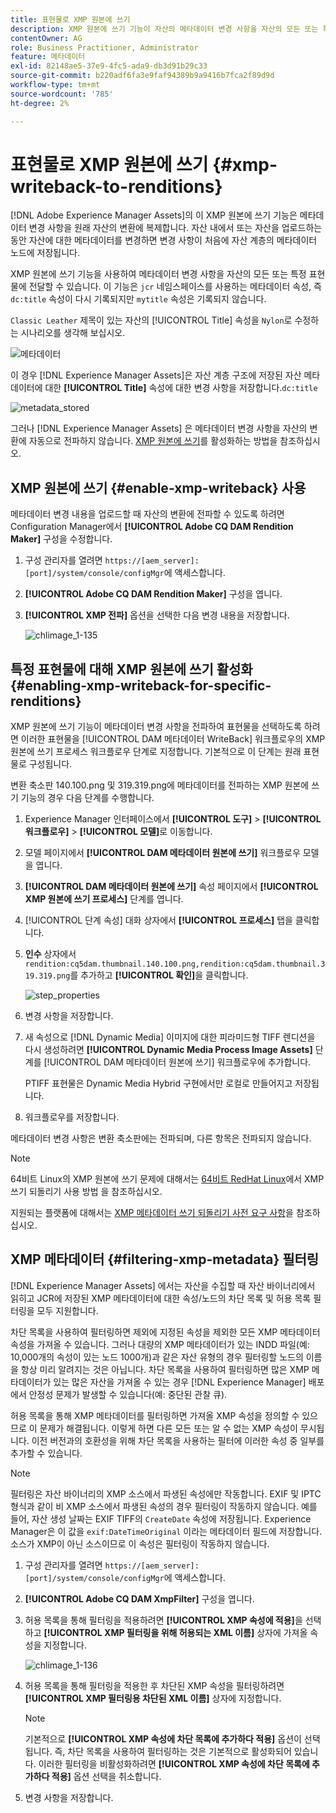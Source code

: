 ```yaml
---
title: 표현물로 XMP 원본에 쓰기
description: XMP 원본에 쓰기 기능이 자산의 메타데이터 변경 사항을 자산의 모든 또는 특정 표현물에 전달하는 방법을 알아봅니다.
contentOwner: AG
role: Business Practitioner, Administrator
feature: 메타데이터
exl-id: 82148ae5-37e9-4fc5-ada9-db3d91b29c33
source-git-commit: b220adf6fa3e9faf94389b9a9416b7fca2f89d9d
workflow-type: tm+mt
source-wordcount: '785'
ht-degree: 2%

---
```


# 표현물로 XMP 원본에 쓰기 {#xmp-writeback-to-renditions}

[!DNL Adobe Experience Manager Assets]의 이 XMP 원본에 쓰기 기능은 메타데이터 변경 사항을 원래 자산의 변환에 복제합니다. 자산 내에서 또는 자산을 업로드하는 동안 자산에 대한 메타데이터를 변경하면 변경 사항이 처음에 자산 계층의 메타데이터 노드에 저장됩니다.

XMP 원본에 쓰기 기능을 사용하여 메타데이터 변경 사항을 자산의 모든 또는 특정 표현물에 전달할 수 있습니다. 이 기능은 `jcr` 네임스페이스를 사용하는 메타데이터 속성, 즉 `dc:title` 속성이 다시 기록되지만 `mytitle` 속성은 기록되지 않습니다.

`Classic Leather` 제목이 있는 자산의 [!UICONTROL Title] 속성을 `Nylon`로 수정하는 시나리오를 생각해 보십시오.

![메타데이터](assets/metadata.png)

이 경우 [!DNL Experience Manager Assets]은 자산 계층 구조에 저장된 자산 메타데이터에 대한 **[!UICONTROL Title]** 속성에 대한 변경 사항을 저장합니다.`dc:title`

![metadata_stored](assets/metadata_stored.png)

그러나 [!DNL Experience Manager Assets] 은 메타데이터 변경 사항을 자산의 변환에 자동으로 전파하지 않습니다. [XMP 원본에 쓰기](#enable-xmp-writeback)를 활성화하는 방법을 참조하십시오.

## XMP 원본에 쓰기 {#enable-xmp-writeback} 사용

메타데이터 변경 내용을 업로드할 때 자산의 변환에 전파할 수 있도록 하려면 Configuration Manager에서 **[!UICONTROL Adobe CQ DAM Rendition Maker]** 구성을 수정합니다.

1. 구성 관리자를 열려면 `https://[aem_server]:[port]/system/console/configMgr`에 액세스합니다.
1. **[!UICONTROL Adobe CQ DAM Rendition Maker]** 구성을 엽니다.
1. **[!UICONTROL XMP 전파]** 옵션을 선택한 다음 변경 내용을 저장합니다.

   ![chlimage_1-135](assets/chlimage_1-346.png)

## 특정 표현물에 대해 XMP 원본에 쓰기 활성화 {#enabling-xmp-writeback-for-specific-renditions}

XMP 원본에 쓰기 기능이 메타데이터 변경 사항을 전파하여 표현물을 선택하도록 하려면 이러한 표현물을 [!UICONTROL DAM 메타데이터 WriteBack] 워크플로우의 XMP 원본에 쓰기 프로세스 워크플로우 단계로 지정합니다. 기본적으로 이 단계는 원래 표현물로 구성됩니다.

변환 축소판 140.100.png 및 319.319.png에 메타데이터를 전파하는 XMP 원본에 쓰기 기능의 경우 다음 단계를 수행합니다.

1. Experience Manager 인터페이스에서 **[!UICONTROL 도구]** > **[!UICONTROL 워크플로우]** > **[!UICONTROL 모델]**&#x200B;로 이동합니다.
1. 모델 페이지에서 **[!UICONTROL DAM 메타데이터 원본에 쓰기]** 워크플로우 모델을 엽니다.
1. **[!UICONTROL DAM 메타데이터 원본에 쓰기]** 속성 페이지에서 **[!UICONTROL XMP 원본에 쓰기 프로세스]** 단계를 엽니다.
1. [!UICONTROL 단계 속성] 대화 상자에서 **[!UICONTROL 프로세스]** 탭을 클릭합니다.
1. **인수** 상자에서 `rendition:cq5dam.thumbnail.140.100.png,rendition:cq5dam.thumbnail.319.319.png`를 추가하고 **[!UICONTROL 확인]**&#x200B;을 클릭합니다.

   ![step_properties](assets/step_properties.png)

1. 변경 사항을 저장합니다.
1. 새 속성으로 [!DNL Dynamic Media] 이미지에 대한 피라미드형 TIFF 렌디션을 다시 생성하려면 **[!UICONTROL Dynamic Media Process Image Assets]** 단계를 [!UICONTROL DAM 메타데이터 원본에 쓰기] 워크플로우에 추가합니다.

   PTIFF 표현물은 Dynamic Media Hybrid 구현에서만 로컬로 만들어지고 저장됩니다.

1. 워크플로우를 저장합니다.

메타데이터 변경 사항은 변환 축소판에는 전파되며, 다른 항목은 전파되지 않습니다.

>[!NOTE]
>
>64비트 Linux의 XMP 원본에 쓰기 문제에 대해서는 [64비트 RedHat Linux](https://helpx.adobe.com/experience-manager/kb/enable-xmp-write-back-64-bit-redhat.html)에서 XMP 쓰기 되돌리기 사용 방법 을 참조하십시오.
>
>지원되는 플랫폼에 대해서는 [XMP 메타데이터 쓰기 되돌리기 사전 요구 사항](/help/sites-deploying/technical-requirements.md#requirements-for-aem-assets-xmp-metadata-write-back)을 참조하십시오.

## XMP 메타데이터 {#filtering-xmp-metadata} 필터링

[!DNL Experience Manager Assets] 에서는 자산을 수집할 때 자산 바이너리에서 읽히고 JCR에 저장된 XMP 메타데이터에 대한 속성/노드의 차단 목록 및 허용 목록 필터링을 모두 지원합니다.

차단 목록을 사용하여 필터링하면 제외에 지정된 속성을 제외한 모든 XMP 메타데이터 속성을 가져올 수 있습니다. 그러나 대량의 XMP 메타데이터가 있는 INDD 파일(예: 10,000개의 속성이 있는 노드 1000개)과 같은 자산 유형의 경우 필터링할 노드의 이름을 항상 미리 알려지는 것은 아닙니다. 차단 목록을 사용하여 필터링하면 많은 XMP 메타데이터가 있는 많은 자산을 가져올 수 있는 경우 [!DNL Experience Manager] 배포에서 안정성 문제가 발생할 수 있습니다(예: 중단된 관찰 큐).

허용 목록을 통해 XMP 메타데이터를 필터링하면 가져올 XMP 속성을 정의할 수 있으므로 이 문제가 해결됩니다. 이렇게 하면 다른 모든 또는 알 수 없는 XMP 속성이 무시됩니다. 이전 버전과의 호환성을 위해 차단 목록을 사용하는 필터에 이러한 속성 중 일부를 추가할 수 있습니다.

>[!NOTE]
>
>필터링은 자산 바이너리의 XMP 소스에서 파생된 속성에만 작동합니다. EXIF 및 IPTC 형식과 같이 비 XMP 소스에서 파생된 속성의 경우 필터링이 작동하지 않습니다. 예를 들어, 자산 생성 날짜는 EXIF TIFF의 `CreateDate` 속성에 저장됩니다. Experience Manager은 이 값을 `exif:DateTimeOriginal` 이라는 메타데이터 필드에 저장합니다. 소스가 XMP이 아닌 소스이므로 이 속성은 필터링이 작동하지 않습니다.

1. 구성 관리자를 열려면 `https://[aem_server]:[port]/system/console/configMgr`에 액세스합니다.
1. **[!UICONTROL Adobe CQ DAM XmpFilter]** 구성을 엽니다.
1. 허용 목록을 통해 필터링을 적용하려면 **[!UICONTROL XMP 속성에 적용]**&#x200B;을 선택하고 **[!UICONTROL XMP 필터링을 위해 허용되는 XML 이름]** 상자에 가져올 속성을 지정합니다.

   ![chlimage_1-136](assets/chlimage_1-347.png)

1. 허용 목록을 통해 필터링을 적용한 후 차단된 XMP 속성을 필터링하려면 **[!UICONTROL XMP 필터링용 차단된 XML 이름]** 상자에 지정합니다.

   >[!NOTE]
   >
   >기본적으로 **[!UICONTROL XMP 속성에 차단 목록에 추가하다 적용]** 옵션이 선택됩니다. 즉, 차단 목록을 사용하여 필터링하는 것은 기본적으로 활성화되어 있습니다. 이러한 필터링을 비활성화하려면 **[!UICONTROL XMP 속성에 차단 목록에 추가하다 적용]** 옵션 선택을 취소합니다.

1. 변경 사항을 저장합니다.
